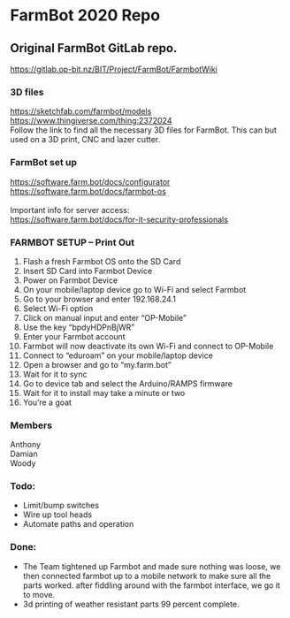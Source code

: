 # FarmBot 2020 Repo


## Original FarmBot GitLab repo.
https://gitlab.op-bit.nz/BIT/Project/FarmBot/FarmbotWiki


### 3D files
https://sketchfab.com/farmbot/models
</br>
https://www.thingiverse.com/thing:2372024
</br>
Follow the link to find all the necessary 3D files for FarmBot. This can but used on a 3D print, CNC and lazer cutter.

### FarmBot set up
https://software.farm.bot/docs/configurator
</br>
https://software.farm.bot/docs/farmbot-os
</br>
</br>
Important info for server access:</br>
https://software.farm.bot/docs/for-it-security-professionals

### FARMBOT SETUP – Print Out

1)	Flash a fresh Farmbot OS onto the SD Card
2)	Insert SD Card into Farmbot Device
3)	Power on Farmbot Device
4)	On your mobile/laptop device go to Wi-Fi and select Farmbot
5)	Go to your browser and enter 192.168.24.1
6)	Select Wi-Fi option
7)	Click on manual input and enter “OP-Mobile”
8)	Use the key “bpdyHDPnBjWR”
9)	Enter your Farmbot account
10)	Farmbot will now deactivate its own Wi-Fi and connect to OP-Mobile
11)	Connect to “eduroam” on your mobile/laptop device
12)	Open a browser and go to “my.farm.bot”
13)	Wait for it to sync
14)	Go to device tab and select the Arduino/RAMPS firmware
15)	Wait for it to install may take a minute or two
16)	You’re a goat




### Members
Anthony
</br>
Damian
</br>
Woody

### Todo:
 - Limit/bump switches
 - Wire up tool heads
 - Automate paths and operation

### Done:
 - The Team tightened up Farmbot and made sure nothing was loose, we then connected farmbot up to a mobile network to make sure 
all the parts worked. after fiddling around with the farmbot interface, we go it to move.
 - 3d printing of weather resistant parts 99 percent complete.


